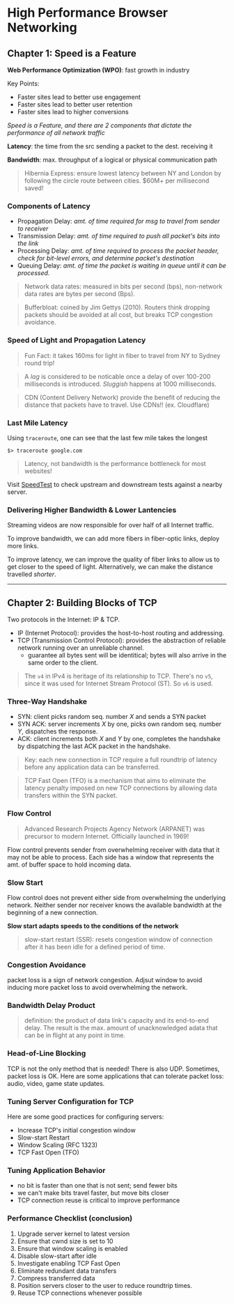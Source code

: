 # High Performance Browser Networking

## Chapter 1: Speed is a Feature

**Web Performance Optimization (WPO)**: fast growth in industry

Key Points:

* Faster sites lead to better use engagement
* Faster sites lead to better user retention
* Faster sites lead to higher conversions

_Speed is a Feature, and there are 2 components that dictate the performance of all network traffic_

**Latency**: the time from the src sending a packet to the dest. receiving it

**Bandwidth**: max. throughput of a logical or physical communication path

> Hibernia Express: ensure lowest latency between NY and London by following the circle route between cities. $60M+ per millisecond saved!

### Components of Latency

* Propagation Delay: _amt. of time required for msg to travel from sender to receiver_
* Transmission Delay: _amt. of time required to push all packet's bits into the link_
* Processing Delay: _amt. of time required to process the packet header, check for bit-level errors, and determine packet's destination_
* Queuing Delay: _amt. of time the packet is waiting in queue until it can be processed._

> Network data rates: measured in bits per second (bps), non-network data rates are bytes per second (Bps).

> Bufferbloat: coined by Jim Gettys (2010). Routers think dropping packets should be avoided at all cost, but breaks TCP congestion avoidance.

### Speed of Light and Propagation Latency

> Fun Fact: it takes 160ms for light in fiber to travel from NY to Sydney round trip!

> A _lag_ is considered to be noticable once a delay of over 100-200 milliseconds is introduced. _Sluggish_ happens at 1000 milliseconds.

> CDN (Content Delivery Network) provide the benefit of reducing the distance that packets have to travel. Use CDNs!! (ex. Cloudflare)

### Last Mile Latency

Using `traceroute`, one can see that the last few mile takes the longest
```
$> traceroute google.com
```

> Latency, not bandwidth is the performance bottleneck for most websites! 

Visit [SpeedTest](https://speedtest.net) to check upstream and downstream tests against a nearby server.

### Delivering Higher Bandwidth & Lower Lantencies

Streaming videos are now responsible for over half of all Internet traffic. 

To improve bandwidth, we can add more fibers in fiber-optic links, deploy more links.

To improve latency, we can improve the quality of fiber links to allow us to get closer to the speed of light. Alternatively, we can make the distance travelled _shorter_. 

----

## Chapter 2: Building Blocks of TCP

Two protocols in the Internet: IP & TCP. 

* IP (Internet Protocol): provides the host-to-host routing and addressing.
* TCP (Transmission Control Protocol): provides the abstraction of reliable network running over an unreliable channel.
	* guarantee all bytes sent will be identitical; bytes will also arrive in the same order to the client. 

> The `v4` in IPv4 is heritage of its relationship to TCP. There's no `v5`, since it was used for Internet Stream Protocol (ST). So `v6` is used.

### Three-Way Handshake

* SYN: client picks random seq. number _X_ and sends a SYN packet
* SYN ACK: server increments _X_ by one, picks own random seq. number _Y_, dispatches the response.
* ACK: client increments both _X_ and _Y_ by one, completes the handshake by dispatching the last ACK packet in the handshake.

> Key: each new connection in TCP require a full roundtrip of latency before any application data can be transferred.

> TCP Fast Open (TFO) is a mechanism that aims to eliminate the latency penalty imposed on new TCP connections by allowing data transfers within the SYN packet. 

### Flow Control

> Advanced Research Projects Agency Network (ARPANET) was precursor to modern Internet. Officially launched in 1969!

Flow control prevents sender from overwhelming receiver with data that it may not be able to process. Each side has a window that represents the amt. of buffer space to hold incoming data.

### Slow Start

Flow control does not prevent either side from overwhelming the underlying network. Neither sender nor receiver knows the available bandwidth at the beginning of a new connection. 

**Slow start adapts speeds to the conditions of the network**

> slow-start restart (SSR): resets congestion window of connection after it has been idle for a defined period of time. 

### Congestion Avoidance

packet loss is a sign of network congestion. Adjsut window to avoid inducing more packet loss to avoid overwhelming the network.

### Bandwidth Delay Product

> definition: the product of data link's capacity and its end-to-end delay. The result is the max. amount of unacknowledged adata that can be in flight at any point in time.

### Head-of-Line Blocking

TCP is not the only method that is needed! There is also UDP. Sometimes, packet loss is OK. Here are some applications that can tolerate packet loss: audio, video, game state updates.

### Tuning Server Configuration for TCP

Here are some good practices for configuring servers:

* Increase TCP's initial congestion window
* Slow-start Restart
* Window Scaling (RFC 1323)
* TCP Fast Open (TFO)

### Tuning Application Behavior

*  no bit is faster than one that is not sent; send fewer bits
*  we can't make bits travel faster, but move bits closer
*  TCP connection reuse is critical to improve performance

### Performance Checklist (conclusion)

1. Upgrade server kernel to latest version
2. Ensure that cwnd size is set to 10
3. Ensure that window scaling is enabled
4. Disable slow-start after idle
5. Investigate enabling TCP Fast Open
6. Eliminate redundant data transfers
7. Compress transferred data
8. Position servers closer to the user to reduce roundtrip times.
9. Reuse TCP connections whenever possible